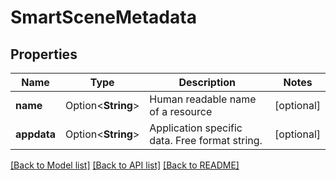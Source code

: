 # SmartSceneMetadata

## Properties

Name | Type | Description | Notes
------------ | ------------- | ------------- | -------------
**name** | Option<**String**> | Human readable name of a resource | [optional]
**appdata** | Option<**String**> | Application specific data. Free format string. | [optional]

[[Back to Model list]](../README.md#documentation-for-models) [[Back to API list]](../README.md#documentation-for-api-endpoints) [[Back to README]](../README.md)


